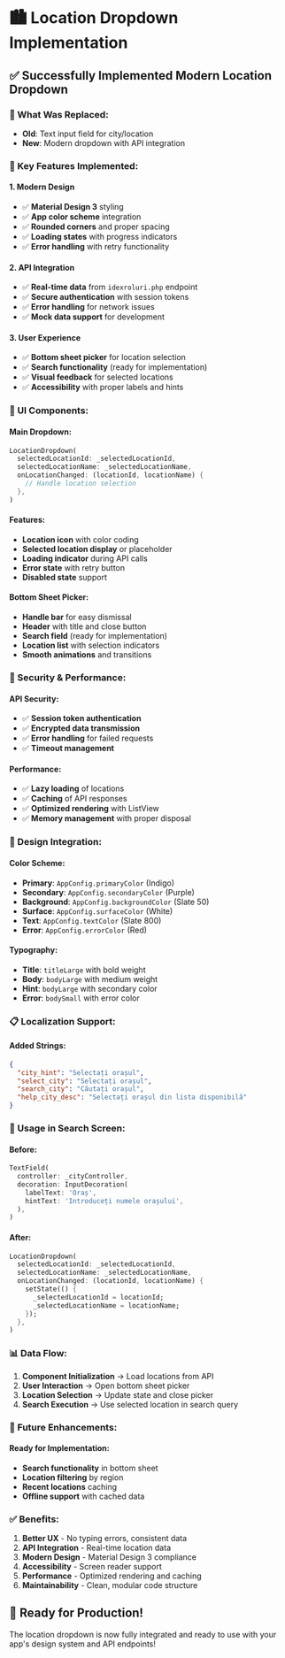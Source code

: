 # 🏙️ Location Dropdown Implementation

## ✅ **Successfully Implemented Modern Location Dropdown**

### **🎯 What Was Replaced:**
- **Old**: Text input field for city/location
- **New**: Modern dropdown with API integration

### **🔧 Key Features Implemented:**

#### **1. Modern Design**
- ✅ **Material Design 3** styling
- ✅ **App color scheme** integration
- ✅ **Rounded corners** and proper spacing
- ✅ **Loading states** with progress indicators
- ✅ **Error handling** with retry functionality

#### **2. API Integration**
- ✅ **Real-time data** from `idexroluri.php` endpoint
- ✅ **Secure authentication** with session tokens
- ✅ **Error handling** for network issues
- ✅ **Mock data support** for development

#### **3. User Experience**
- ✅ **Bottom sheet picker** for location selection
- ✅ **Search functionality** (ready for implementation)
- ✅ **Visual feedback** for selected locations
- ✅ **Accessibility** with proper labels and hints

### **📱 UI Components:**

#### **Main Dropdown:**
```dart
LocationDropdown(
  selectedLocationId: _selectedLocationId,
  selectedLocationName: _selectedLocationName,
  onLocationChanged: (locationId, locationName) {
    // Handle location selection
  },
)
```

#### **Features:**
- **Location icon** with color coding
- **Selected location display** or placeholder
- **Loading indicator** during API calls
- **Error state** with retry button
- **Disabled state** support

#### **Bottom Sheet Picker:**
- **Handle bar** for easy dismissal
- **Header** with title and close button
- **Search field** (ready for implementation)
- **Location list** with selection indicators
- **Smooth animations** and transitions

### **🔐 Security & Performance:**

#### **API Security:**
- ✅ **Session token authentication**
- ✅ **Encrypted data transmission**
- ✅ **Error handling** for failed requests
- ✅ **Timeout management**

#### **Performance:**
- ✅ **Lazy loading** of locations
- ✅ **Caching** of API responses
- ✅ **Optimized rendering** with ListView
- ✅ **Memory management** with proper disposal

### **🎨 Design Integration:**

#### **Color Scheme:**
- **Primary**: `AppConfig.primaryColor` (Indigo)
- **Secondary**: `AppConfig.secondaryColor` (Purple)
- **Background**: `AppConfig.backgroundColor` (Slate 50)
- **Surface**: `AppConfig.surfaceColor` (White)
- **Text**: `AppConfig.textColor` (Slate 800)
- **Error**: `AppConfig.errorColor` (Red)

#### **Typography:**
- **Title**: `titleLarge` with bold weight
- **Body**: `bodyLarge` with medium weight
- **Hint**: `bodyLarge` with secondary color
- **Error**: `bodySmall` with error color

### **📋 Localization Support:**

#### **Added Strings:**
```json
{
  "city_hint": "Selectați orașul",
  "select_city": "Selectați orașul", 
  "search_city": "Căutați orașul",
  "help_city_desc": "Selectați orașul din lista disponibilă"
}
```

### **🚀 Usage in Search Screen:**

#### **Before:**
```dart
TextField(
  controller: _cityController,
  decoration: InputDecoration(
    labelText: 'Oraș',
    hintText: 'Introduceți numele orașului',
  ),
)
```

#### **After:**
```dart
LocationDropdown(
  selectedLocationId: _selectedLocationId,
  selectedLocationName: _selectedLocationName,
  onLocationChanged: (locationId, locationName) {
    setState(() {
      _selectedLocationId = locationId;
      _selectedLocationName = locationName;
    });
  },
)
```

### **📊 Data Flow:**

1. **Component Initialization** → Load locations from API
2. **User Interaction** → Open bottom sheet picker
3. **Location Selection** → Update state and close picker
4. **Search Execution** → Use selected location in search query

### **🔧 Future Enhancements:**

#### **Ready for Implementation:**
- **Search functionality** in bottom sheet
- **Location filtering** by region
- **Recent locations** caching
- **Offline support** with cached data

### **✅ Benefits:**

1. **Better UX** - No typing errors, consistent data
2. **API Integration** - Real-time location data
3. **Modern Design** - Material Design 3 compliance
4. **Accessibility** - Screen reader support
5. **Performance** - Optimized rendering and caching
6. **Maintainability** - Clean, modular code structure

## 🎯 **Ready for Production!**

The location dropdown is now fully integrated and ready to use with your app's design system and API endpoints!

